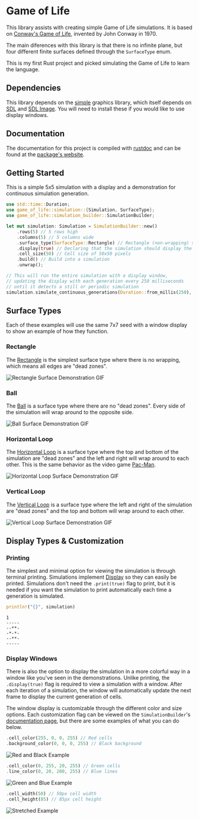 # Game of Life

This library assists with creating simple Game of Life simulations. It is based on [Conway's Game of Life](https://en.wikipedia.org/wiki/Conway's_Game_of_Life), invented by John Conway in 1970.

The main diferences with this library is that there is no infinite plane, but four different finite surfaces defined through the `SurfaceType` enum.

This is my first Rust project and picked simulating the Game of Life to learn the language.

## Dependencies

This library depends on the [simple](https://docs.rs/simple/latest/simple/index.html) graphics library, which itself depends on [SDL](https://github.com/libsdl-org/SDL) and [SDL Image](https://github.com/libsdl-org/SDL_image). You will need to install these if you would like to use display windows.

## Documentation
The documentation for this project is compiled with [rustdoc](https://doc.rust-lang.org/rustdoc/what-is-rustdoc.html) and can be found at the [package's website]().

## Getting Started

This is a simple 5x5 simulation with a display and a demonstration for continuous simulation generation.

```Rust {id="getting-started" data-filename="readme.md"}
use std::time::Duration;
use game_of_life::simulation::{Simulation, SurfaceType};
use game_of_life::simulation_builder::SimulationBuilder;

let mut simulation: Simulation = SimulationBuilder::new()
    .rows(5) // 5 rows high
    .columns(5) // 5 columns wide
    .surface_type(SurfaceType::Rectangle) // Rectangle (non-wrapping) surface
    .display(true) // Declaring that the simulation should display the generations in a window
    .cell_size(50) // Cell size of 50x50 pixels
    .build() // Build into a simulation
    .unwrap();

// This will run the entire simulation with a display window,
// updating the display with each generation every 250 milliseconds
// until it detects a still or periodic simulation
simulation.simulate_continuous_generations(Duration::from_millis(250), true)
```

## Surface Types

Each of these examples will use the same 7x7 seed with a window display to show an example of how they function.

### Rectangle

The [Rectangle]() is the simplest surface type where there is no wrapping, which means all edges are "dead zones".

![Rectangle Surface Demonstration GIF](https://i.imgur.com/Z7Lyseq.gif)

### Ball

The [Ball]() is a surface type where there are no "dead zones". Every side of the simulation will wrap around to the opposite side.

![Ball Surface Demonstration GIF](https://i.imgur.com/bO1AHsA.gif)

### Horizontal Loop

The [Horizontal Loop]() is a surface type where the top and bottom of the simulation are "dead zones" and the left and right will wrap around to each other. This is the same behavior as the video game [Pac-Man](https://en.wikipedia.org/wiki/Pac-Man).

![Horizontal Loop Surface Demonstration GIF](https://i.imgur.com/rR0HQiE.gif)

### Vertical Loop

The [Vertical Loop]() is a surface type where the left and right of the simulation are "dead zones" and the top and bottom will wrap around to each other.

![Vertical Loop Surface Demonstration GIF](https://i.imgur.com/yKB6Azk.gif)

## Display Types & Customization

### Printing

The simplest and minimal option for viewing the simulation is through terminal printing. Simulations implement [Display](https://doc.rust-lang.org/std/fmt/trait.Display.html) so they can easily be printed. Simulations don't need the `.print(true)` flag to print, but it is needed if you want the simulation to print automatically each time a generation is simulated.

```Rust {id="simulation-printing" data-filename="readme.md"}
println!("{}", simulation)
```

```Terminal
1
-----
--**-
-*-*-
--**-
-----
```

### Display Windows

There is also the option to display the simulation in a more colorful way in a window like you've seen in the demonstrations. Unlike printing, the `.display(true)` flag is required to view a simulation with a window. After each iteration of a simulation, the window will automatically update the next frame to display the current generation of cells.

The window display is customizable through the different color and size options. Each customization flag can be viewed on the `SimulationBuilder`'s [documentation page](), but there are some examples of what you can do below.

```Rust {id="customization-demonstration-1" data-filename="readme.md"}
.cell_color(255, 0, 0, 255) // Red cells
.background_color(0, 0, 0, 255) // Black background
```

![Red and Black Example](https://i.imgur.com/rw45eqD.gif)

```Rust {id="customization-demonstration-2" data-filename="readme.md"}
.cell_color(0, 255, 20, 255) // Green cells
.line_color(0, 20, 200, 255) // Blue lines
```

![Green and Blue Example](https://i.imgur.com/LXZdFaT.gif)

```Rust {id="customization-demonstration-3" data-filename="readme.md"}
.cell_width(50) // 50px cell width
.cell_height(85) // 85px cell height
```

![Stretched Example](https://i.imgur.com/Xfy5L2G.gif)